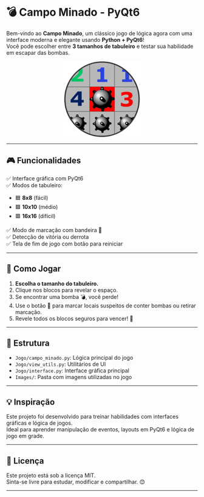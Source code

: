 # 💣 Campo Minado - PyQt6

Bem-vindo ao **Campo Minado**, um clássico jogo de lógica agora com uma interface moderna e elegante usando **Python + PyQt6**!  
Você pode escolher entre **3 tamanhos de tabuleiro** e testar sua habilidade em escapar das bombas.

<div align="center">
  <img src="Images/campo-minado.png" alt="campo-minado" width="200"/>
</div>

---

## 🎮 Funcionalidades

✅ Interface gráfica com PyQt6  
✅ Modos de tabuleiro:  
- 🟦 **8x8** (fácil)  
- 🟪 **10x10** (médio)  
- 🟥 **16x16** (difícil)  

✅ Modo de marcação com bandeira 🚩  
✅ Detecção de vitória ou derrota  
✅ Tela de fim de jogo com botão para reiniciar   

---

## 🧠 Como Jogar

1. **Escolha o tamanho do tabuleiro.**
2. Clique nos blocos para revelar o espaço.
3. Se encontrar uma bomba 💣, você perde!
4. Use o botão 🚩 para marcar locais suspeitos de conter bombas ou retirar marcação.
5. Revele todos os blocos seguros para vencer! 🎉

---

## 🧩 Estrutura

- `Jogo/campo_minado.py`: Lógica principal do jogo
- `Jogo/view_utils.py`: Utilitários de UI
- `Jogo/interface.py`: Interface gráfica principal
- `Images/`: Pasta com imagens utilizadas no jogo

---

## 💡 Inspiração

Este projeto foi desenvolvido para treinar habilidades com interfaces gráficas e lógica de jogos.  
Ideal para aprender manipulação de eventos, layouts em PyQt6 e lógica de jogo em grade.

---

## 📄 Licença

Este projeto está sob a licença MIT.  
Sinta-se livre para estudar, modificar e compartilhar. 😊

---

